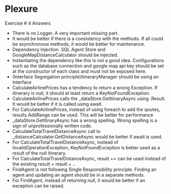 # Plexure


Exercise # 4 Answers
- There is no Logger. A very important missing part.
- It would be better if there is a consistency with the methods. If all could be asynchronous methods, it would be better for maintenance.
- Dependency Injection. SQL Agent Store and GoogleMapDistanceCalculator should be injected.
- Instantiating the dependency like this is not a good idea.  Configurations such as the database connection and google map api key should be set at the constructor of each class and must not be exposed here.
- (Interface Segregation principle)ItineraryManager should be using an Interface 
- CalculateAirlinePrices has a tendency to return a wrong Exception. If itinerary is null, it should at least return a KeyNotFoundException.
- CalculateAirlinePrices calls the _dataStore.GetItinaryAsync using .Result. It would be better if it is called using await.
- For CalculateAirlinePrices, instead of using foreach to add the qoutes, results.AddRange can be used. This will be better for performance
- _dataStore.GetItinaryAsync has a wrong spelling. Wrong spelling is a sign of unprofessionally written code. 
- CalculateTotalTravelDistanceAsync call to _distanceCalculator.GetDistanceAsync would be better if await is used. 
- For CalculateTotalTravelDistanceAsync, instead of InvalidOperationException, KeyNotFoundException is better used as a result of the null itinerary.
- For CalculateTotalTravelDistanceAsync, result += can be used instead of the existing result = result + ..
- FindAgent is not following Single Responsibility principle.  Finding an agent and updating an agent should be in a separate methods. 
- For FindAgent, instead of returning null, it would be better if an exception can be raised.
